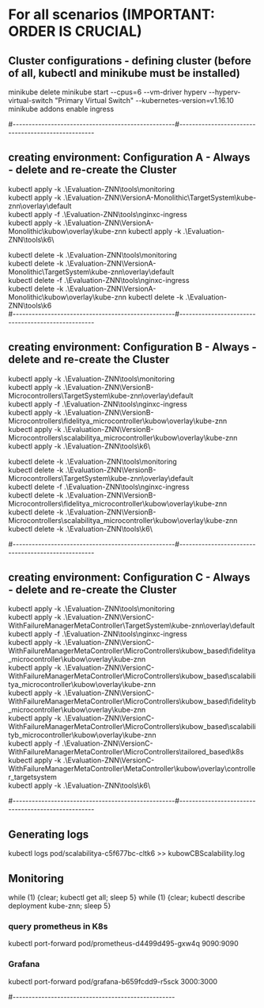 # For all scenarios (IMPORTANT: ORDER IS CRUCIAL)

## Cluster configurations - defining cluster (before of all, kubectl and minikube must be installed)

minikube delete
minikube start --cpus=6 --vm-driver hyperv --hyperv-virtual-switch "Primary Virtual Switch" --kubernetes-version=v1.16.10
minikube addons enable ingress

#---------------------------------------------------#---------------------------------------------------
## creating environment: Configuration A - Always - delete and re-create the Cluster
kubectl apply -k .\Evaluation-ZNN\tools\monitoring\
kubectl apply -k .\Evaluation-ZNN\VersionA-Monolithic\TargetSystem\kube-znn\overlay\default\
kubectl apply -f .\Evaluation-ZNN\tools\nginxc-ingress\
kubectl apply -k .\Evaluation-ZNN\VersionA-Monolithic\kubow\overlay\kube-znn
kubectl apply -k .\Evaluation-ZNN\tools\k6\

kubectl delete -k .\Evaluation-ZNN\tools\monitoring\
kubectl delete -k .\Evaluation-ZNN\VersionA-Monolithic\TargetSystem\kube-znn\overlay\default\
kubectl delete -f .\Evaluation-ZNN\tools\nginxc-ingress\
kubectl delete -k .\Evaluation-ZNN\VersionA-Monolithic\kubow\overlay\kube-znn
kubectl delete -k .\Evaluation-ZNN\tools\k6\
#---------------------------------------------------#---------------------------------------------------
## creating environment: Configuration B - Always - delete and re-create the Cluster
kubectl apply -k .\Evaluation-ZNN\tools\monitoring\
kubectl apply -k .\Evaluation-ZNN\VersionB-Microcontrollers\TargetSystem\kube-znn\overlay\default\
kubectl apply -f .\Evaluation-ZNN\tools\nginxc-ingress\
kubectl apply -k .\Evaluation-ZNN\VersionB-Microcontrollers\fidelitya_microcontroller\kubow\overlay\kube-znn\
kubectl apply -k .\Evaluation-ZNN\VersionB-Microcontrollers\scalabilitya_microcontroller\kubow\overlay\kube-znn\
kubectl apply -k .\Evaluation-ZNN\tools\k6\

kubectl delete -k .\Evaluation-ZNN\tools\monitoring\
kubectl delete -k .\Evaluation-ZNN\VersionB-Microcontrollers\TargetSystem\kube-znn\overlay\default\
kubectl delete -f .\Evaluation-ZNN\tools\nginxc-ingress\
kubectl delete -k .\Evaluation-ZNN\VersionB-Microcontrollers\fidelitya_microcontroller\kubow\overlay\kube-znn\
kubectl delete -k .\Evaluation-ZNN\VersionB-Microcontrollers\scalabilitya_microcontroller\kubow\overlay\kube-znn\
kubectl delete -k .\Evaluation-ZNN\tools\k6\

#---------------------------------------------------#---------------------------------------------------
## creating environment: Configuration C - Always - delete and re-create the Cluster
kubectl apply -k .\Evaluation-ZNN\tools\monitoring\
kubectl apply -k .\Evaluation-ZNN\VersionC-WithFailureManagerMetaController\TargetSystem\kube-znn\overlay\default\
kubectl apply -f .\Evaluation-ZNN\tools\nginxc-ingress\
kubectl apply -k .\Evaluation-ZNN\VersionC-WithFailureManagerMetaController\MicroControllers\kubow_based\fidelitya_microcontroller\kubow\overlay\kube-znn\
kubectl apply -k .\Evaluation-ZNN\VersionC-WithFailureManagerMetaController\MicroControllers\kubow_based\scalabilitya_microcontroller\kubow\overlay\kube-znn\
kubectl apply -k .\Evaluation-ZNN\VersionC-WithFailureManagerMetaController\MicroControllers\kubow_based\fidelityb_microcontroller\kubow\overlay\kube-znn\
kubectl apply -k .\Evaluation-ZNN\VersionC-WithFailureManagerMetaController\MicroControllers\kubow_based\scalabilityb_microcontroller\kubow\overlay\kube-znn\
kubectl apply -f .\Evaluation-ZNN\VersionC-WithFailureManagerMetaController\MicroControllers\tailored_based\k8s\
kubectl apply -k .\Evaluation-ZNN\VersionC-WithFailureManagerMetaController\MetaController\kubow\overlay\controller_targetsystem\
kubectl apply -k .\Evaluation-ZNN\tools\k6\




#---------------------------------------------------#---------------------------------------------------

## Generating logs
kubectl logs pod/scalabilitya-c5f677bc-cltk6 >> kubowCBScalability.log

## Monitoring
while (1) {clear; kubectl get all; sleep 5}
while (1) {clear; kubectl describe deployment kube-znn; sleep 5}

### query prometheus in K8s
kubectl port-forward pod/prometheus-d4499d495-gxw4q 9090:9090

### Grafana
kubectl port-forward pod/grafana-b659fcdd9-r5sck 3000:3000

#---------------------------------------------------